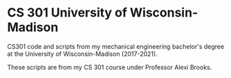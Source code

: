 # CS 301 University of Wisconsin-Madison

CS301 code and scripts from my mechanical engineering bachelor's degree at the University of Wisconsin-Madison (2017-2021).

These scripts are from my CS 301 course under Professor Alexi Brooks.
